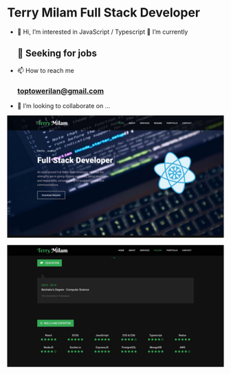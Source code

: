# Terry Milam Full Stack Developer

- 👋 Hi, I’m interested in JavaScript / Typescript 🌱
I’m currently <h2>👀 Seeking for jobs</h2>

- 📫 How to reach me 
<a>               <h3>toptowerilan@gmail.com</h3></a>
- 💞️ I’m looking to collaborate on ...

<!--- ---->
![screenshot-2](/src/shot-2.jpg)

![screenshot-3](/src/shot-3.jpg)

<!---
toptowermilan/toptowermilan is a ✨ special ✨ repository because its `README.md` (this file) appears on your GitHub profile.
You can click the Preview link to take a look at your changes.
--->

